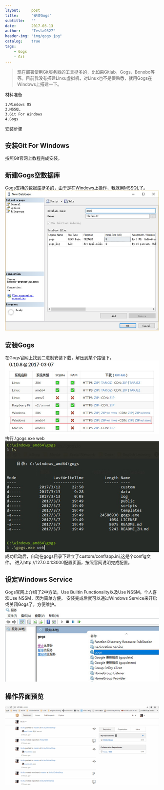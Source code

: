 ```yaml
---
layout:     post
title:      "安装Gogs"
subtitle:   ""
date:       2017-03-13
author:     "Tesla9527"
header-img: "img/gogs.jpg"
catalog:    true
tags:
    - Gogs
    - Git
---
```

>现在部署使用Git服务器的工具挺多的，比如果Gitlab，Gogs，Bonobo等等。目前我没有搭建Linxu虚拟机，对Linux也不是很熟悉，就用Gogs在Windows上搭建一下。

材料准备

	1.Windows OS
	2.MSSQL
	3.Git For Windows
	4.Gogs

安装步骤
## 安装Git For Windows
按照Git官网上教程完成安装。

## 新建Gogs空数据库
Gogs支持的数据库挺多的，由于是在Windows上操作，我就用MSSQL了。
![img](/img/in-post/gogs1.jpg)

## 安装Gogs
在Gogs官网上找到二进制安装下载，解压到某个路径下。
![img](/img/in-post/gogs2.jpg)
执行.\gogs.exe web
![img](/img/in-post/gogs3.jpg)
成功启动后，自动在gogs目录下建立了custom/conf/app.ini,这是个config文件。
进入http://127.0.0.1:3000配置页面，按照官网说明完成配置。

## 设定Windows Service
Gogs官网上介绍了2中方法，Use Builtin Functionality以及Use NSSM。个人喜欢Use NSSM，因为简单方便。
安装完成后就可以通过Windows Service来开启或关闭Gogs了，方便维护。
![img](/img/in-post/gogs4.jpg)

## 操作界面预览
![img](/img/in-post/gogs5.gif)









